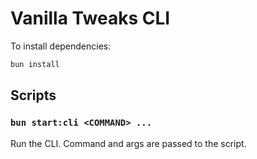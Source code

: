 # Vanilla Tweaks CLI

<!-- TODO: Make this README better lol -->

To install dependencies:

```bash
bun install
```

## Scripts

### `bun start:cli <COMMAND> ...`

Run the CLI. Command and args are passed to the script.
